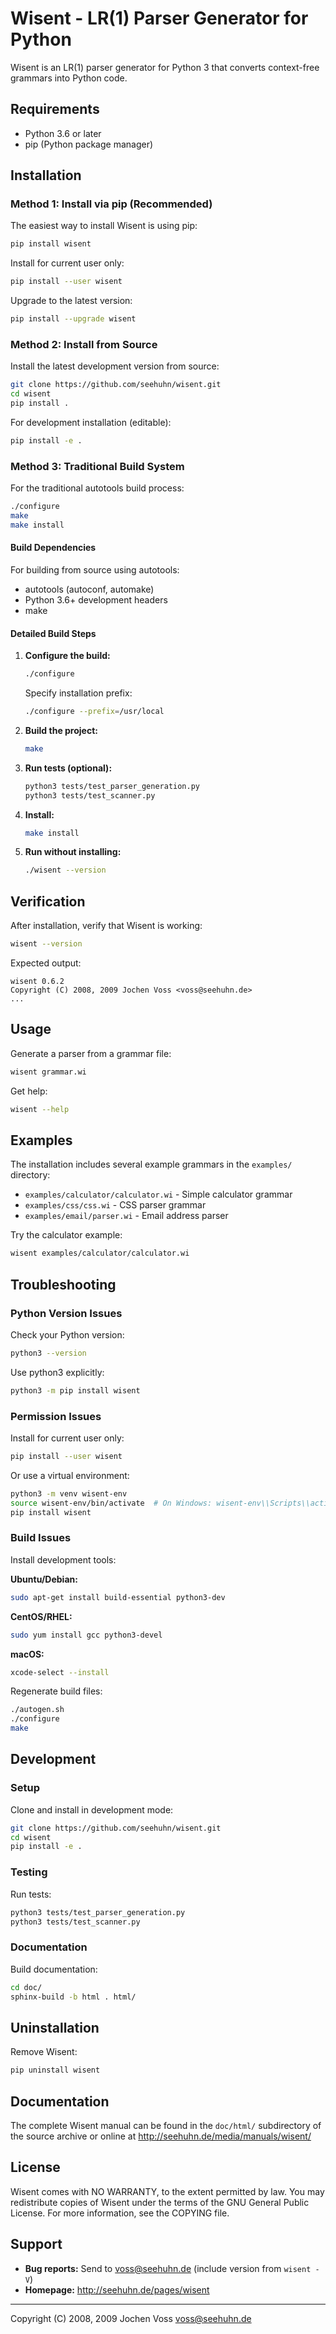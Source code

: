 # Wisent - LR(1) Parser Generator for Python

Wisent is an LR(1) parser generator for Python 3 that converts context-free grammars into Python code.

## Requirements

- Python 3.6 or later
- pip (Python package manager)

## Installation

### Method 1: Install via pip (Recommended)

The easiest way to install Wisent is using pip:

```bash
pip install wisent
```

Install for current user only:
```bash
pip install --user wisent
```

Upgrade to the latest version:
```bash
pip install --upgrade wisent
```

### Method 2: Install from Source

Install the latest development version from source:

```bash
git clone https://github.com/seehuhn/wisent.git
cd wisent
pip install .
```

For development installation (editable):
```bash
pip install -e .
```

### Method 3: Traditional Build System

For the traditional autotools build process:

```bash
./configure
make
make install
```

#### Build Dependencies

For building from source using autotools:
- autotools (autoconf, automake)
- Python 3.6+ development headers
- make

#### Detailed Build Steps

1. **Configure the build:**
   ```bash
   ./configure
   ```
   
   Specify installation prefix:
   ```bash
   ./configure --prefix=/usr/local
   ```

2. **Build the project:**
   ```bash
   make
   ```

3. **Run tests (optional):**
   ```bash
   python3 tests/test_parser_generation.py
   python3 tests/test_scanner.py
   ```

4. **Install:**
   ```bash
   make install
   ```

5. **Run without installing:**
   ```bash
   ./wisent --version
   ```

## Verification

After installation, verify that Wisent is working:

```bash
wisent --version
```

Expected output:
```
wisent 0.6.2
Copyright (C) 2008, 2009 Jochen Voss <voss@seehuhn.de>
...
```

## Usage

Generate a parser from a grammar file:
```bash
wisent grammar.wi
```

Get help:
```bash
wisent --help
```

## Examples

The installation includes several example grammars in the `examples/` directory:

- `examples/calculator/calculator.wi` - Simple calculator grammar
- `examples/css/css.wi` - CSS parser grammar  
- `examples/email/parser.wi` - Email address parser

Try the calculator example:
```bash
wisent examples/calculator/calculator.wi
```

## Troubleshooting

### Python Version Issues

Check your Python version:
```bash
python3 --version
```

Use python3 explicitly:
```bash
python3 -m pip install wisent
```

### Permission Issues

Install for current user only:
```bash
pip install --user wisent
```

Or use a virtual environment:
```bash
python3 -m venv wisent-env
source wisent-env/bin/activate  # On Windows: wisent-env\\Scripts\\activate
pip install wisent
```

### Build Issues

Install development tools:

**Ubuntu/Debian:**
```bash
sudo apt-get install build-essential python3-dev
```

**CentOS/RHEL:**
```bash
sudo yum install gcc python3-devel
```

**macOS:**
```bash
xcode-select --install
```

Regenerate build files:
```bash
./autogen.sh
./configure
make
```

## Development

### Setup

Clone and install in development mode:
```bash
git clone https://github.com/seehuhn/wisent.git
cd wisent
pip install -e .
```

### Testing

Run tests:
```bash
python3 tests/test_parser_generation.py
python3 tests/test_scanner.py
```

### Documentation

Build documentation:
```bash
cd doc/
sphinx-build -b html . html/
```

## Uninstallation

Remove Wisent:
```bash
pip uninstall wisent
```

## Documentation

The complete Wisent manual can be found in the `doc/html/` subdirectory of the source archive or online at http://seehuhn.de/media/manuals/wisent/

## License

Wisent comes with NO WARRANTY, to the extent permitted by law. You may redistribute copies of Wisent under the terms of the GNU General Public License. For more information, see the COPYING file.

## Support

- **Bug reports:** Send to <voss@seehuhn.de> (include version from `wisent -V`)  
- **Homepage:** http://seehuhn.de/pages/wisent

---

Copyright (C) 2008, 2009 Jochen Voss <voss@seehuhn.de>
